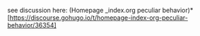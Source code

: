 see discussion here:
(Homepage _index.org peculiar behavior)*[https://discourse.gohugo.io/t/homepage-index-org-peculiar-behavior/36354]
